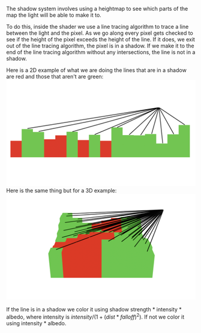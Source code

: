 The shadow system involves using a heightmap to see which parts of the map the light will be able to make it to. 

To do this, inside the shader we use a line tracing algorithm to trace a line between the light and the pixel. As we go along every pixel gets checked to see if the height of the pixel exceeds the height of the line. If it does, we exit out of the line tracing algorithm, the pixel is in a shadow. If we make it to the end of the line tracing algorithm without any intersections, the line is not in a shadow.

Here is a 2D example of what we are doing the lines that are in a shadow are red and those that aren't are green: 
![Image](https://github.com/ABC-Engine/lumenpyx/blob/main/Visual%20Aids/2D%20Shadow%20Visualizer.png)
Here is the same thing but for a 3D example:
![Image](https://github.com/ABC-Engine/lumenpyx/blob/main/Visual%20Aids/3D%20Shadow%20Visualizer.png)

If the line is in a shadow we color it using shadow strength * intensity * albedo, where intensity is $intensity / (1 + (dist * falloff)^2)$. If not we color it using intensity * albedo. 